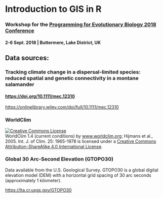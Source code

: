 # Introduction to GIS in R

### Workshop for the [Programming for Evolutionary Biology 2018 Conference](http://pebconference.info/)

####  2-6 Sept. 2018 | Buttermere, Lake District, UK



## Data sources:


### Tracking climate change in a dispersal‐limited species: reduced spatial and genetic connectivity in a montane salamander
#### https://doi.org/10.1111/mec.12310  

https://onlinelibrary.wiley.com/doi/full/10.1111/mec.12310


### WorldClim

<a rel="license" href="http://creativecommons.org/licenses/by-sa/4.0/"><img alt="Creative Commons License" style="border-width:0" src="https://i.creativecommons.org/l/by-sa/4.0/88x31.png" /></a><br />WorldClim 1.4 (current conditions) by www.worldclim.org; Hijmans et al., 2005. Int. J. of Clim. 25: 1965-1978 is licensed under a <a rel="license" href="http://creativecommons.org/licenses/by-sa/4.0/">Creative Commons Attribution-ShareAlike 4.0 International License</a>.


### Global 30 Arc-Second Elevation (GTOPO30)

Data available from the U.S. Geological Survey. GTOPO30 is a global digital elevation model (DEM) with a horizontal grid spacing of 30 arc seconds (approximately 1 kilometer). 



https://lta.cr.usgs.gov/GTOPO30